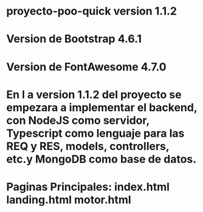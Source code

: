 # proyecto-poo-quick version 1.1.2
# Version de Bootstrap 4.6.1
# Version de FontAwesome 4.7.0
 
# En l a version 1.1.2 del proyecto se empezara a implementar el backend, con NodeJS como servidor, Typescript como lenguaje para las REQ y RES, models, controllers, etc.y MongoDB como base de datos.



# Paginas Principales: index.html  landing.html   motor.html 

